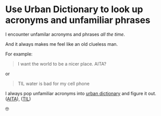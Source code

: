 # Use Urban Dictionary to look up acronyms and unfamiliar phrases

I encounter unfamilar acronyms and phrases _all the time_. 

And it always makes me feel like an old clueless man.

For example:

> I want the world to be a nicer place. AITA?

or 

> TIL water is bad for my cell phone

I always pop unfamiliar acronyms into [urban dictionary](https://www.urbandictionary.com/) and figure it out. ([AITA](https://www.urbandictionary.com/define.php?term=AITA)), ([TIL](https://www.urbandictionary.com/define.php?term=TIL))

🤓